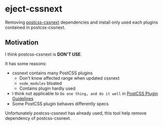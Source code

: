 # eject-cssnext

Removing [postcss-cssnext](https://github.com/MoOx/postcss-cssnext) dependencies and install only used each plugins contained in postcss-cssnext.

## Motivation

I think postcss-cssnext is **DON'T USE**.

It has some reasons:

- cssnext contains many PostCSS plugins
  - Don't know affected range when updated cssnext
  - `node_modules` bloated
  - Contains plugin hardly used
- I think not applicable to `Do one thing, and do it well` in [PostCSS Plugin Guidelines](https://github.com/postcss/postcss/blob/master/docs/guidelines/plugin.md)
- Some PostCSS plugin behaves differently specs

Unfortunately postcss-cssnext has already used, this tool help remove dependency of postcss-cssnext.
